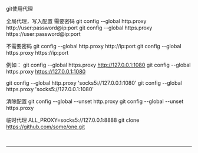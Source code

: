git使用代理


全局代理，写入配置
需要密码
git config --global http.proxy http://user:password@ip:port
git config --global https.proxy https://user:password@ip:port

不需要密码
git config --global http.proxy http://ip:port
git config --global https.proxy https://ip:port

例如：
git config --global https.proxy http://127.0.0.1:1080
git config --global https.proxy https://127.0.0.1:1080

git config --global http.proxy 'socks5://127.0.0.1:1080' 
git config --global https.proxy 'socks5://127.0.0.1:1080'

清除配置
git config --global --unset http.proxy
git config --global --unset https.proxy

临时代理
ALL_PROXY=socks5://127.0.0.1:8888 git clone https://github.com/some/one.git




​     

---------------------